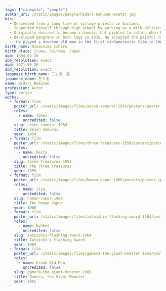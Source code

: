 ```yaml
---
tags: ["cineaste", "people"]
avatar_url: /static/images/people/hidari-bokuzen/avatar.jpg
bio:
  - Descended from a long line of village priests in Saitama.
  - Supported himself through high school by working as a milk delivery boy, newspaper delivery boy, and construction worker.
  - Originally desired to become a dancer, but pivoted to acting when his local dancing troupe disbanded. He joined a theater company and toured China in 1926.
  - Developed gangrene in both legs in 1935. He accepted the painful condition rather than amputate his legs and risk his acting career. The condition contributed to his hunched posture and geriatric performances in later films. He required crutches for normal movement.
  - 'He played a drunken old man in the first <i>Gamera</i> film in 1965, which featured as an episode on <i>Mystery Science Theater 3000</i> in the 90s. His character''s impeccably delivered [dubbed] line, "It must have been one of those flying saucers I''ve heard so much about lately,", became a recurring joke on <i>MST3K</i>.'
birth_name: Mikashima Ichiro
birth_place: Iruma, Saitama, Japan
dob: 1894-02-20
dob_resolution: exact
dod: 1971-05-26
dod_resolution: exact
japanese_birth_name: 三ヶ島一郎
japanese_name: 左卜全
name: Hidari Bokuzen
profession: Actor
type: person
works:
  - format: film
    poster_url: /static/images/films/seven-samurai-1954/posters/poster.jpg
    roles:
      - name: Yôhei
        uncredited: false
    slug: seven-samurai-1954
    title: Seven Samurai
    year: 1954
  - format: film
    poster_url: /static/images/films/three-treasures-1959/posters/poster.jpg
    roles:
      - name: Deity
        uncredited: false
    slug: three-treasures-1959
    title: The Three Treasures
    year: 1959
  - format: film
    poster_url: /static/images/films/human-vapor-1960/posters/poster.jpg
    roles:
      - name: Jiya
        uncredited: false
    slug: human-vapor-1960
    title: The Human Vapor
    year: 1960
  - format: film
    poster_url: /static/images/films/zatoichis-flashing-sword-1964/posters/poster.jpg
    roles:
      - name: Kyûbei
        uncredited: false
    slug: zatoichis-flashing-sword-1964
    title: Zatoichi's Flashing Sword
    year: 1964
  - format: film
    poster_url: /static/images/films/gamera-the-giant-monster-1965/posters/poster.jpg
    roles:
      - name: Drunk Old Man
        uncredited: false
    slug: gamera-the-giant-monster-1965
    title: Gamera, the Giant Monster
    year: 1965
---
```

